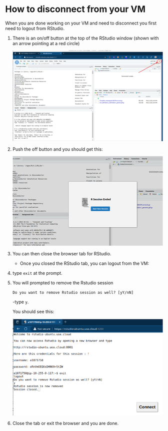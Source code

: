 # How to disconnect from your VM

When you are done working on your VM and need to disconnect you first need to logout from RStudio.

1. There is an on/off button at the top of the RStudio window (shown with an arrow pointing at a red circle)

    ![RStudio_off_button](./Bash_Practicals/images/RStudio_off_button.png)

2. Push the off button and you should get this:

    ![Rstudio_ended](./Bash_Practicals/images/RStudio_ended.png)

3. You can then close the browser tab for RStudio.

    - Once you closed the RStudio tab, you can logout from the VM:

4. type `exit` at the prompt.

5.  You will prompted to remove the Rstudio session
    
    ```
    Do you want to remove Rstudio session as well? [yY/nN]
    
    ```
    -type `y`.
    
    You should see this:

    ![AWS_Ronin_disconnect](./Bash_Practicals/images/shell_in_a_box_disconnected.png)

5. Close the tab or exit the browser and you are done.